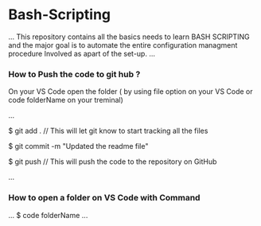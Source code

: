 # Bash-Scripting
...
This repository contains all the basics needs to learn BASH SCRIPTING and the major goal is to automate the entire configuration managment procedure Involved as apart of the set-up.
...


### How to Push the code to git hub ?
On your VS Code open the folder ( by using file option on your VS Code or code folderName on your treminal)


...
    
 $ git add .               // This will let git know to start tracking all the files

   $ git commit -m "Updated the readme file"

   $ git push                // This will push the code to the repository on GitHub

...

### How to open a folder on VS Code with Command

...
   $ code folderName
...